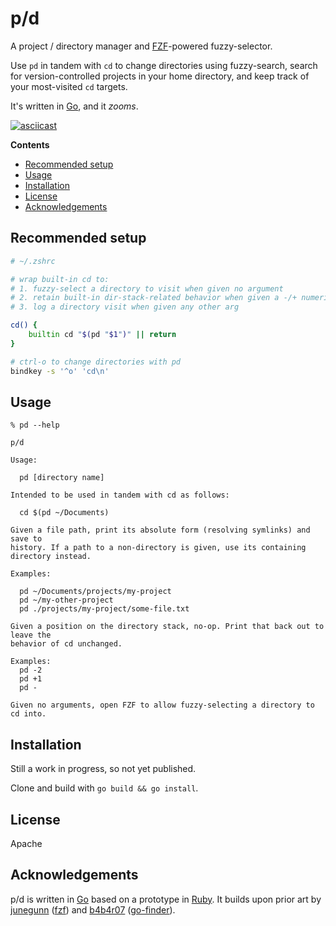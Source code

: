 p/d
===

A project / directory manager and [FZF][]-powered fuzzy-selector.

Use `pd` in tandem with `cd` to change directories using fuzzy-search, search
for version-controlled projects in your home directory, and keep track of your
most-visited `cd` targets.

It's written in [Go][], and it _zooms_.

[![asciicast][ascii-svg]][ascii]

<!-- markdown-toc start - Don't edit this section. Run M-x markdown-toc-refresh-toc -->
**Contents**

- [Recommended setup](#recommended-setup)
- [Usage](#usage)
- [Installation](#installation)
- [License](#license)
- [Acknowledgements](#acknowledgements)

<!-- markdown-toc end -->

Recommended setup
-----------------

```sh
# ~/.zshrc

# wrap built-in cd to:
# 1. fuzzy-select a directory to visit when given no argument
# 2. retain built-in dir-stack-related behavior when given a -/+ numeric arg
# 3. log a directory visit when given any other arg

cd() {
    builtin cd "$(pd "$1")" || return
}

# ctrl-o to change directories with pd
bindkey -s '^o' 'cd\n'
```

Usage
-----
```
% pd --help

p/d

Usage:

  pd [directory name]

Intended to be used in tandem with cd as follows:

  cd $(pd ~/Documents)

Given a file path, print its absolute form (resolving symlinks) and save to
history. If a path to a non-directory is given, use its containing
directory instead.

Examples:

  pd ~/Documents/projects/my-project
  pd ~/my-other-project
  pd ./projects/my-project/some-file.txt

Given a position on the directory stack, no-op. Print that back out to leave the
behavior of cd unchanged.

Examples:
  pd -2
  pd +1
  pd -

Given no arguments, open FZF to allow fuzzy-selecting a directory to cd into.
```

Installation
------------

Still a work in progress, so not yet published.

Clone and build with `go build && go install`.

License
-------

Apache

Acknowledgements
----------------

p/d is written in [Go][] based on a prototype in [Ruby][].
It builds upon prior art by [junegunn][] ([fzf][]) and [b4b4r07][]
([go-finder][]).

[ascii-svg]: https://asciinema.org/a/330578.svg
[ascii]: https://asciinema.org/a/330578
[b4b4r07]: https://github.com/b4b4r07
[fzf]: https://github.com/junegunn/fzf
[go-finder]: https://github.com/b4b4r07/go-finder
[go]: https://golang.org/doc
[junegunn]: https://github.com/junegunn
[ruby]: https://ruby-doc.org/
